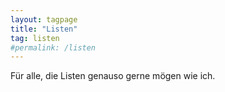 ```yaml
---
layout: tagpage
title: "Listen"
tag: listen
#permalink: /listen
---
```

Für alle, die Listen genauso gerne mögen wie ich.
